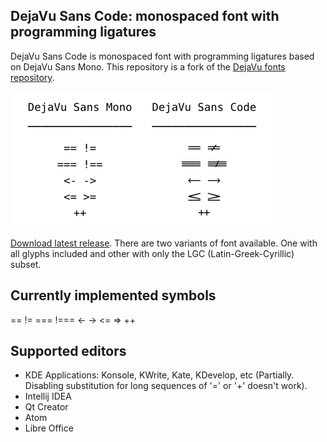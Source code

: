 DejaVu Sans Code: monospaced font with programming ligatures
---------------------------

DejaVu Sans Code is monospaced font with programming ligatures based on DejaVu
Sans Mono. This repository is a fork of the
[DejaVu fonts repository](https://github.com/dejavu-fonts/dejavu-fonts).

<img src="./sample.png">

[Download latest release](https://github.com/SSNikolaevich/DejaVuSansCode/releases/latest).
There are two variants of font available. One with all glyphs included and other with only the LGC (Latin-Greek-Cyrillic) subset.

Currently implemented symbols
---------------------------
== != === !=== <- -> <= => ++

Supported editors
---------------------------
+ KDE Applications: Konsole, KWrite, Kate, KDevelop, etc (Partially.
  Disabling substitution for long sequences of '=' or '+' doesn't work).
+ Intellij IDEA
+ Qt Creator
+ Atom
+ Libre Office

